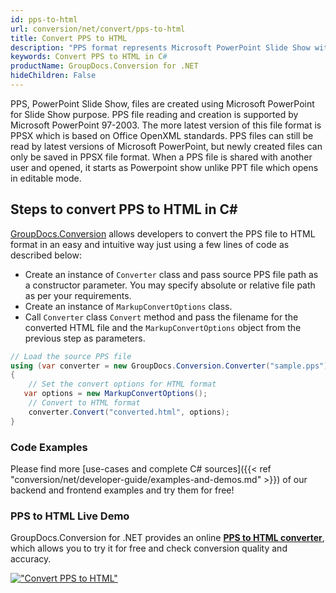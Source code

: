 ```yaml
---
id: pps-to-html
url: conversion/net/convert/pps-to-html
title: Convert PPS to HTML
description: "PPS format represents Microsoft PowerPoint Slide Show with .pps extension. Learn how to convert PPS to HTML file programmatically in C# language using GroupDocs.Conversion for .NET library."
keywords: Convert PPS to HTML in C#
productName: GroupDocs.Conversion for .NET
hideChildren: False
---
```


PPS, PowerPoint Slide Show, files are created using Microsoft PowerPoint for Slide Show purpose. PPS file reading and creation is supported by Microsoft PowerPoint 97-2003. The more latest version of this file format is PPSX which is based on Office OpenXML standards. PPS files can still be read by latest versions of Microsoft PowerPoint, but newly created files can only be saved in PPSX file format. When a PPS file is shared with another user and opened, it starts as Powerpoint show unlike PPT file which opens in editable mode. 

## Steps to convert PPS to HTML in C#

[GroupDocs.Conversion](https://products.groupdocs.com/conversion/net) allows developers to convert the PPS file to HTML format in an easy and intuitive way just using a few lines of code as described below:

* Create an instance of `Converter` class and pass source PPS file path as a constructor parameter. You may specify absolute or relative file path as per your requirements. 
* Create an instance of `MarkupConvertOptions` class.
* Call `Converter` class `Convert` method and pass the filename for the converted HTML file and the `MarkupConvertOptions` object from the previous step as parameters.

```csharp
// Load the source PPS file
using (var converter = new GroupDocs.Conversion.Converter("sample.pps"))
{
    // Set the convert options for HTML format
   var options = new MarkupConvertOptions();
    // Convert to HTML format
    converter.Convert("converted.html", options);
}
```

### Code Examples

Please find more [use-cases and complete C# sources]({{< ref "conversion/net/developer-guide/examples-and-demos.md" >}}) of our backend and frontend examples and try them for free!

### PPS to HTML Live Demo

GroupDocs.Conversion for .NET provides an online [**PPS to HTML converter**](https://products.groupdocs.app/conversion/pps-to-html), which allows you to try it for free and check conversion quality and accuracy.

[!["Convert PPS to HTML"](conversion/net/images/convert-to-html/convert-pps-to-html.png)](https://products.groupdocs.app/conversion/pps-to-html)